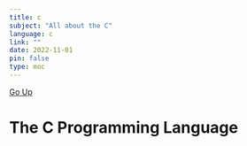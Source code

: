 ```yaml
---
title: c
subject: "All about the C"
language: c
link: ""
date: 2022-11-01
pin: false
type: moc
---
```

[Go Up](dev)
# The C Programming Language

